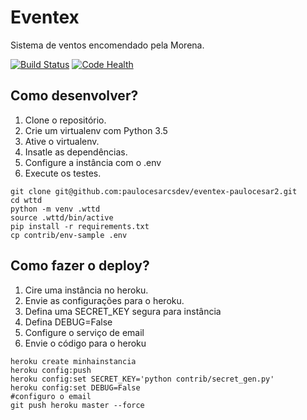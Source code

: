 # Eventex

Sistema de ventos encomendado pela Morena.

[![Build Status](https://travis-ci.org/paulocesarcsdev/eventex-paulocesar2.svg?branch=master)](https://travis-ci.org/paulocesarcsdev/eventex-paulocesar2)
[![Code Health](https://landscape.io/github/paulocesarcsdev/eventex-paulocesar2/master/landscape.svg?style=flat)](https://landscape.io/github/paulocesarcsdev/eventex-paulocesar2/master)


## Como desenvolver?

1. Clone o repositório.
2. Crie um virtualenv com Python 3.5
3. Ative o virtualenv.
4. Insatle as dependências.
5. Configure a instância com o .env
6. Execute os testes.

```console
git clone git@github.com:paulocesarcsdev/eventex-paulocesar2.git
cd wttd
python -m venv .wttd
source .wttd/bin/active
pip install -r requirements.txt
cp contrib/env-sample .env
```

## Como fazer o deploy?

1. Cire uma instância no heroku.
2. Envie as configurações para o heroku.
3. Defina uma SECRET_KEY segura para instância
4. Defina DEBUG=False
5. Configure o serviço de email
6. Envie o código para o heroku

```console
heroku create minhainstancia
heroku config:push
heroku config:set SECRET_KEY='python contrib/secret_gen.py'
heroku config:set DEBUG=False
#configuro o email
git push heroku master --force
```